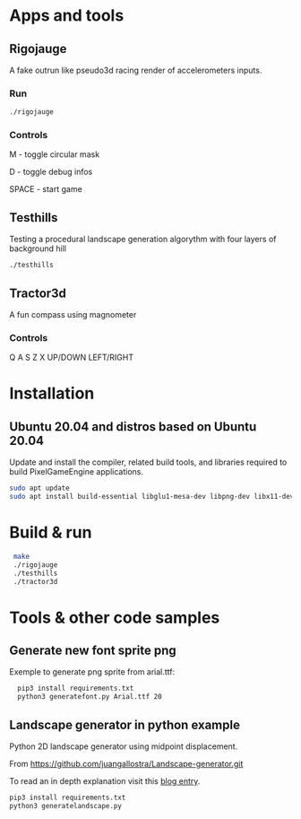 # Apps and tools

## Rigojauge

  A fake outrun like pseudo3d racing render of accelerometers inputs.

### Run
 ```bash
 ./rigojauge
 ```
### Controls

  M - toggle circular mask

  D - toggle debug infos

  SPACE - start game

## Testhills

Testing a procedural landscape generation algorythm with four layers of background hill

 ```bash
 ./testhills
 ```

## Tractor3d

A fun compass using magnometer

### Controls

Q
A
S
Z
X
UP/DOWN
LEFT/RIGHT

# Installation

## Ubuntu 20.04 and distros based on Ubuntu 20.04

Update and install the compiler, related build tools, and libraries required to build PixelGameEngine applications.

 ```bash
sudo apt update
sudo apt install build-essential libglu1-mesa-dev libpng-dev libx11-dev libpng-dev
``` 
# Build & run

 ```bash
  make
  ./rigojauge
  ./testhills
  ./tractor3d
```

# Tools & other code samples

## Generate new font sprite png

Exemple to generate png sprite from arial.ttf:

```bash
  pip3 install requirements.txt
  python3 generatefont.py Arial.ttf 20
```

## Landscape generator in python example

Python 2D landscape generator using midpoint displacement.

From https://github.com/juangallostra/Landscape-generator.git

To read an in depth explanation visit this [blog entry](https://bitesofcode.wordpress.com/2016/12/23/landscape-generation-using-midpoint-displacement/).

```bash
pip3 install requirements.txt
python3 generatelandscape.py
```